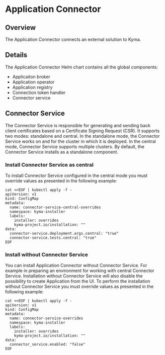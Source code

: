 # Application Connector

## Overview

The Application Connector connects an external solution to Kyma.

## Details

The Application Connector Helm chart contains all the global components:
- Applicaiton broker
- Application operator
- Application registry
- Connection token handler
- Connector service

## Connector Service

The Connector Service is responsible for generating and sending back client certificates based on a Certificate Signing Request (CSR). It supports two modes: standalone and central. In the standalone mode, the Connector Service works on and for the cluster in which it is deployed. In the central mode, Connector Service supports multiple clusters. By default, the Connector Service installs as a standalone component.

### Install Connector Service as central

To install Connector Service configured in the central mode you must override values as presented in the following example:

```
cat <<EOF | kubectl apply -f -
apiVersion: v1
kind: ConfigMap
metadata:
  name: connector-service-central-overrides
  namespace: kyma-installer
  labels:
    installer: overrides
    kyma-project.io/installation: ""
data:
  connector-service.deployment.args.central: "true"
  connector-service.tests.central: "true"
EOF
```

### Install without Connector Service

You can install Application Connector without Connector Service. For example in preparing an environment for working with central Connector Service. Installation without Connector Service will also disable the possibility to create Application from the UI. To perform the installation without Connector Service you must override values as presented in the following example:

```
cat <<EOF | kubectl apply -f -
apiVersion: v1
kind: ConfigMap
metadata:
  name: connector-service-overrides
  namespace: kyma-installer
  labels:
    installer: overrides
    kyma-project.io/installation: ""
data:
  connector_service.enabled: "false"
EOF
```
